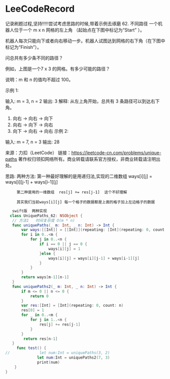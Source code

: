 # LeeCodeRecord
记录刷题过程,坚持!!!!!尝试考虑思路的时候,带着示例去琢磨
62. 不同路径
一个机器人位于一个 m x n 网格的左上角 （起始点在下图中标记为“Start” ）。

机器人每次只能向下或者向右移动一步。机器人试图达到网格的右下角（在下图中标记为“Finish”）。

问总共有多少条不同的路径？



例如，上图是一个7 x 3 的网格。有多少可能的路径？

说明：m 和 n 的值均不超过 100。

示例 1:

输入: m = 3, n = 2
输出: 3
解释:
从左上角开始，总共有 3 条路径可以到达右下角。
1. 向右 -> 向右 -> 向下
2. 向右 -> 向下 -> 向右
3. 向下 -> 向右 -> 向右
示例 2:

输入: m = 7, n = 3
输出: 28

来源：力扣（LeetCode）
链接：https://leetcode-cn.com/problems/unique-paths
著作权归领扣网络所有。商业转载请联系官方授权，非商业转载请注明出处。

思路: 
两种方法: 第一种最好理解的是用递归法,实现的二维数组  ways[i][j] = ways[i][j-1] + ways[i-1][j]

         第二种是用的一维数组  res[j] += res[j-1]  这个不好理解
         
         其实我们当前ways[i][j] 每一个格子的数据都是上面的格子加上左边格子的数据
 ```swift
    swift版  两种实现
   class UniquePaths_62: NSObject {
    // 方法1   时间复杂度 O(m * n)
    func uniquePaths(_ m: Int, _ n: Int) -> Int {
        var ways:[[Int]] = [[Int]](repeating: [Int](repeating: 0, count: n), count: m)
        for i in 0..<m {
            for j in 0..<n {
                if i == 0 || j == 0 {
                    ways[i][j] = 1
                }else {
                    ways[i][j] = ways[i][j-1] + ways[i-1][j]
                }
            }
        }
        return ways[m-1][n-1]
    }
    func uniquePaths2(_ m: Int, _ n: Int) -> Int {
        if m <= 0 || n <= 0 {
            return 0
        }
        var res:[Int] = [Int](repeating: 0, count: n)
        res[0] = 1
        for _ in 0..<m {
            for j in 1..<n {
                res[j] += res[j-1]
            }
        }
         return res[n-1]
    }
      func test() {
//             let num:Int = uniquePaths(3, 2)
               let num:Int = uniquePaths2(7, 3)
               print(num)
     }
} 
 ```
              
